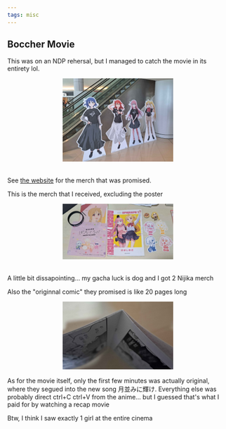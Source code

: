 ```yaml
---
tags: misc
---
```


## Boccher Movie

This was on an NDP rehersal, but I managed to catch the movie in its entirety lol.

<center>
  <img src="/media/bocchimovie.jpg" width="50%">
</center>

<br>

See [the website](https://shaw.sg/movie-details/891) for the merch that was promised.

This is the merch that I received, excluding the poster

<center>
  <img src="/media/bocchimovie1.jpg" width="50%">
</center>

<br>

A little bit dissapointing...  my gacha luck is dog and I got 2 Nijika merch 

Also the "originnal comic" they promised is like 20 pages long

<center>
  <img src="/media/bocchimovie2.jpg" width="50%">
</center>

As for the movie itself, only the first few minutes was actually original, where they segued into the new song 月並みに輝け. Everything else was probably direct ctrl+C ctrl+V from the anime... but I guessed that's what I paid for by watching a recap movie

Btw, I think I saw exactly 1 girl at the entire cinema